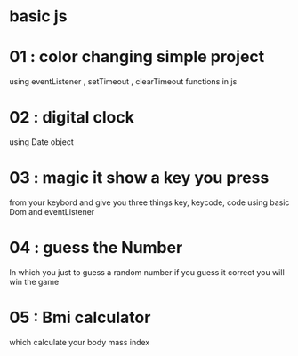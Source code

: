 # basic js 
# 01 : color changing simple project 
using eventListener , setTimeout
 , clearTimeout functions in js
# 02 : digital clock 
using Date object 
 # 03 : magic it show a key you press 
from your keybord and give you 
three things key, keycode, code
using basic Dom and eventListener

# 04 : guess the Number 
In which you just to guess a random
number if you guess it correct you will win 
the game

# 05 : Bmi calculator 
which calculate your body mass index


